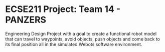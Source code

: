 # ECSE211 Project: Team 14 - PANZERS

Engineering Design Project with a goal to create a functional robot model that can travel to waypoints, avoid objects, push objects and come back to its final position all in the simulated Webots software environment.
